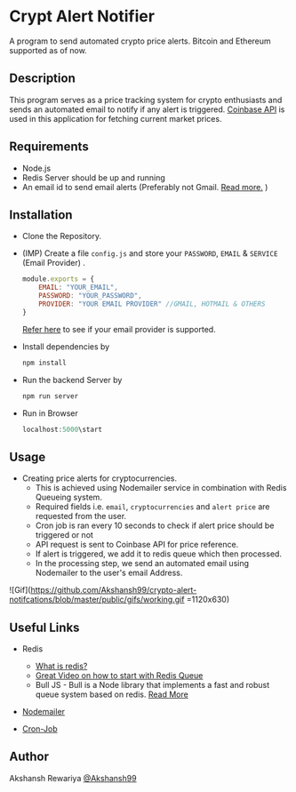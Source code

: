 # Crypt Alert Notifier
A program to send automated crypto price alerts. Bitcoin and Ethereum supported as of now.

## Description
This program serves as a price tracking system for crypto enthusiasts and sends an automated email to notify if any alert is triggered. [Coinbase API](https://developers.coinbase.com/api/v2) is used in this application for fetching current market prices.

## Requirements

* Node.js
* Redis Server should be up and running
* An email id to send email alerts (Preferably not Gmail. [Read more.](https://nodemailer.com/usage/using-gmail/) )  

## Installation

* Clone the Repository.
* (IMP) Create a file `config.js` and store your `PASSWORD`, `EMAIL` & `SERVICE` (Email Provider) .

    ```javascript
    module.exports = {
        EMAIL: "YOUR_EMAIL",
        PASSWORD: "YOUR_PASSWORD",
        PROVIDER: "YOUR EMAIL PROVIDER" //GMAIL, HOTMAIL & OTHERS
    }
    ```
    [Refer here](https://nodemailer.com/smtp/well-known/) to see if your email provider is supported. 
* Install dependencies by
    ```javascript
    npm install
    ```
* Run the backend Server by
    ```javascript
    npm run server
    ```
* Run in Browser
    ```javascript
    localhost:5000\start
    ```

## Usage

* Creating price alerts for cryptocurrencies. 
    * This is achieved using Nodemailer service in combination with Redis Queueing system.
    * Required fields i.e. `email`, `cryptocurrencies` and `alert price` are requested from the user.
    * Cron job is ran every 10 seconds to check if alert price should be triggered or not
    * API request is sent to Coinbase API for price reference.
    * If alert is triggered, we add it to redis queue which then processed.
    * In the processing step, we send an automated email using Nodemailer to the user's email Address. 

![Gif](https://github.com/Akshansh99/crypto-alert-notifcations/blob/master/public/gifs/working.gif =1120x630)

## Useful Links

* Redis 
    * [What is redis?](https://redis.io/)
    * [Great Video on how to start with Redis Queue](https://www.youtube.com/watch?v=b7DJEAJZsG0&t=997s)
    * Bull JS - Bull is a Node library that implements a fast and robust queue system based on redis. [Read More](https://optimalbits.github.io/bull/)

* [Nodemailer](https://nodemailer.com/about/)
* [Cron-Job](https://en.wikipedia.org/wiki/Cron)


## Author
Akshansh Rewariya [@Akshansh99](https://github.com/Akshansh99)